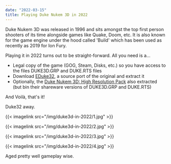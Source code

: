 ```yaml
---
date: "2022-03-15"
title: Playing Duke Nukem 3D in 2022
---
```


Duke Nukem 3D was released in 1996 and sits amongst the top first person shooters of its time alongside games like Quake, Doom, etc. It is also known for the game engine under the hood called 'Build' which has been used as recently as 2019 for Ion Fury.

Playing it in 2022 turns out to be straight-forward. All you need is a...

* Legal copy of the game (GOG, Steam, Disks, etc.) so you have access to the files DUKE3D.GRP and DUKE.RTS files
* Download [EDuke32](https://www.eduke32.com/), a source port of the original and extract it
* Optionally, the [Duke Nukem 3D: High Resolution Pack](https://hrp.duke4.net/) also extracted (but bin their shareware versions of DUKE3D.GRP and DUKE.RTS)

And Voilà, that's it!

Duke32 away.

{{< imagelink src="/img/duke3d-in-2022/1.jpg" >}}

{{< imagelink src="/img/duke3d-in-2022/2.jpg" >}}

{{< imagelink src="/img/duke3d-in-2022/3.jpg" >}}

{{< imagelink src="/img/duke3d-in-2022/4.jpg" >}}

Aged pretty well gameplay wise.